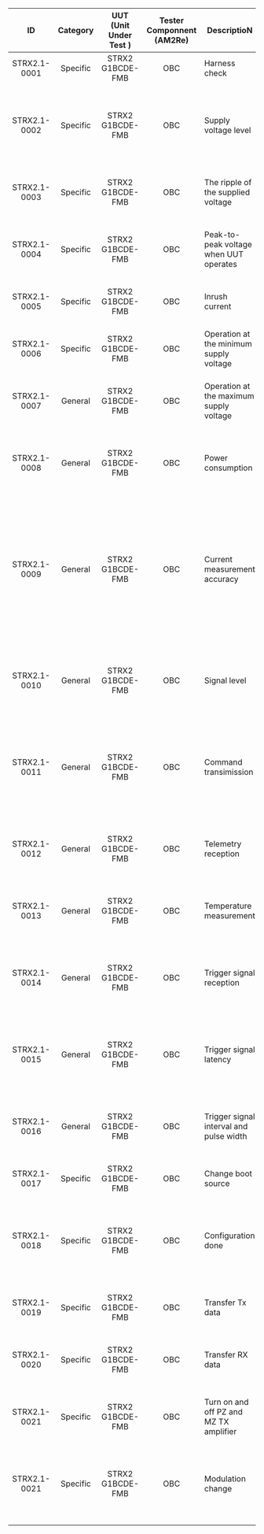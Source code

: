 |       ID     	| Category  	| UUT (Unit Under Test )  	| Tester  Componnent (AM2Re) 	| DescriptioN                               	| Criteria                                                                                                                                                	| Jira   ticket 	| Status 	| Start Date  	| End Date  	| Remarks 	|
|:------------:	|:---------:	|:-----------------------:	|:--------------------------:	|-------------------------------------------	|---------------------------------------------------------------------------------------------------------------------------------------------------------	|---------------	|--------	|-------------	|-----------	|---------	|
| STRX2.1-0001 	|  Specific 	|     STRX2 G1BCDE-FMB    	|             OBC            	| Harness   check                           	| No   short circuit.                                                                                                                                     	|               	|        	|             	|           	|         	|
| STRX2.1-0002 	|  Specific 	|     STRX2 G1BCDE-FMB    	|             OBC            	| Supply   voltage level                    	| Supply voltage shall be in the range of 12V to 14.2V. No big   voltage drop in the harness.                                                             	|               	|        	|             	|           	|         	|
| STRX2.1-0003 	|  Specific 	|     STRX2 G1BCDE-FMB    	|             OBC            	| The ripple of   the supplied voltage      	| The ripple of the supply voltage shall be less than 200mV.                                                                                              	|               	|        	|             	|           	|         	|
| STRX2.1-0004 	|  Specific 	|     STRX2 G1BCDE-FMB    	|             OBC            	| Peak-to-peak   voltage when UUT operates  	| Peak-to-peak voltage when UUT operates shall be less than 1V.                                                                                           	|               	|        	|             	|           	|         	|
| STRX2.1-0005 	|  Specific 	|     STRX2 G1BCDE-FMB    	|             OBC            	| Inrush   current                          	| Inrush current shall be less than 3A.                                                                                                                   	|               	|        	|             	|           	|         	|
| STRX2.1-0006 	|  Specific 	|     STRX2 G1BCDE-FMB    	|             OBC            	| Operation at   the minimum supply voltage 	| UUT shall operate at the minimum supply voltage.                                                                                                        	|               	|        	|             	|           	|         	|
| STRX2.1-0007 	|  General  	|     STRX2 G1BCDE-FMB    	|             OBC            	| Operation at   the maximum supply voltage 	| UUT shall operate at the maximum supply voltage.                                                                                                        	|               	|        	|             	|           	|         	|
| STRX2.1-0008 	|  General  	|     STRX2 G1BCDE-FMB    	|             OBC            	| Power   consumption                       	| Record the power consumption or current consumption in various   modes.                                                                                 	|               	|        	|             	|           	|         	|
| STRX2.1-0009 	|  General  	|     STRX2 G1BCDE-FMB    	|             OBC            	| Current   measurement accuracy            	| The current consumption measured by Tester component and the   current consumption measured by an external instrument shall be in a   reasonable range. 	|               	|        	|             	|           	|         	|
| STRX2.1-0010 	|  General  	|     STRX2 G1BCDE-FMB    	|             OBC            	| Signal level                              	| Signal level shall meet each requirement or the electrical   interface standard.                                                                        	|               	|        	|             	|           	|         	|
| STRX2.1-0011 	| General   	| STRX2 G1BCDE-FMB        	|             OBC            	| Command   transimission                   	| PING Command shall be acquired by UUT and UUT shall respond by   PING message.                                                                          	|               	|        	|             	|           	|         	|
| STRX2.1-0012 	| General   	| STRX2 G1BCDE-FMB        	|             OBC            	| Telemetry   reception                     	| Telemetry shall be acquired by Tester component and recognized.                                                                                         	|               	|        	|             	|           	|         	|
| STRX2.1-0013 	| General   	| STRX2 G1BCDE-FMB        	|             OBC            	| Temperature   measurement                 	| Measured temperature shall be in a reasonable range.                                                                                                    	|               	|        	|             	|           	|         	|
| STRX2.1-0014 	| General   	| STRX2 G1BCDE-FMB        	|             OBC            	| Trigger   signal reception                	| The trigger signal shall be received by UUT.Or the signal shall   reach at least UUT end.                                                               	|               	|        	|             	|           	|         	|
| STRX2.1-0015 	| General   	| STRX2 G1BCDE-FMB        	|             OBC            	| Trigger   signal latency                  	| If UUT relays the trigger signal, the latency shall be in a   reasonable range.                                                                         	|               	|        	|             	|           	|         	|
| STRX2.1-0016 	| General   	| STRX2 G1BCDE-FMB        	|             OBC            	| Trigger   signal interval and pulse width 	| The trigger signal shall meet required interval and required   pulse width.                                                                             	|               	|        	|             	|           	|         	|
| STRX2.1-0017 	| Specific  	| STRX2 G1BCDE-FMB        	|             OBC            	| Change boot   source                      	| OBC shall   change boot source                                                                                                                          	|               	|        	|             	|           	|         	|
| STRX2.1-0018 	| Specific  	| STRX2 G1BCDE-FMB        	|             OBC            	| Configuration   done                      	| Config done pin shall be low during FPGA configuration, and   shall be high after FPGA configuration.                                                   	|               	|        	|             	|           	|         	|
| STRX2.1-0019 	| Specific  	| STRX2 G1BCDE-FMB        	|             OBC            	| Transfer Tx   data                        	| OBC shall   receive uplinked messages.                                                                                                                  	|               	|        	|             	|           	|         	|
| STRX2.1-0020 	| Specific  	| STRX2 G1BCDE-FMB        	|             OBC            	| Transfer RX   data                        	| The ground station equipment shall receive downlinked messages.                                                                                         	|               	|        	|             	|           	|         	|
| STRX2.1-0021 	| Specific  	| STRX2 G1BCDE-FMB        	|             OBC            	| Turn on and   off PZ and MZ TX amplifier  	| OBC shall   turn on and off PZ and MZ Tx amplifier.                                                                                                     	|               	|        	|             	|           	|         	|
| STRX2.1-0021 	| Specific  	| STRX2 G1BCDE-FMB        	|             OBC            	| Modulation   change                       	| How do we change the modulation? How do we know the modulation   has changed?                                                                           	|               	|        	|             	|           	|         	|
